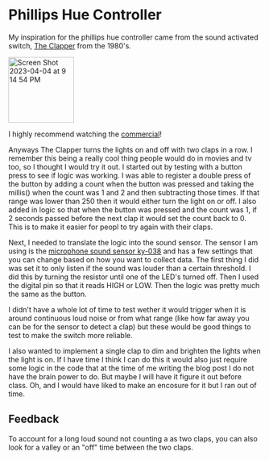 # Phillips Hue Controller

My inspiration for the phillips hue controller came from the sound activated switch, [The Clapper](https://en.wikipedia.org/wiki/The_Clapper) from the 1980's.

<img width="130" alt="Screen Shot 2023-04-04 at 9 14 54 PM" src="https://user-images.githubusercontent.com/76453899/229956535-9290033b-4258-46fb-8675-162eca02c1b6.png">

I highly recommend watching the [commercial](https://www.youtube.com/watch?v=Ny8-G8EoWOw&ab_channel=JosephEnterprises)!

Anyways The Clapper turns the lights on and off with two claps in a row. I remember this being a really cool thing people would do in movies and tv too, so I thought I would try it out. I started out by testing with a button press to see if logic was working. I was able to register a double press of the button by adding a count when the button was pressed and taking the millis() when the count was 1 and 2 and then subtracting those times. If that range was lower than 250 then it would either turn the light on or off. I also added in logic so that when the button was pressed and the count was 1, if 2 seconds passed before the next clap it would set the count back to 0. This is to make it easier for peopl to try again with their claps. 

Next, I needed to translate the logic into the sound sensor. The sensor I am using is the [microphone sound sensor ky-038](https://makeradvisor.com/tools/microphone-sound-sensor-ky-038/) and has a few settings that you can change based on how you want to collect data. The first thing I did was set it to only listen if the sound was louder than a certain threshold. I did this by turning the resistor until one of the LED's turned off. Then I used the digital pin so that it reads HIGH or LOW. Then the logic was pretty much the same as the button. 

I didn't have a whole lot of time to test wether it would trigger when it is around continuous loud noise or from what range (like how far away you can be for the sensor to detect a clap) but these would be good things to test to make the switch more reliable.

I also wanted to implement a single clap to dim and brighten the lights when the light is on. If I have time I think I can do this it would also just require some logic in the code that at the time of me writing the blog post I do not have the brain power to do. But maybe I will have it figure it out before class. Oh, and I would have liked to make an encosure for it but I ran out of time. 


## Feedback

To account for a long loud sound not counting a as two claps, you can also look for a valley or an "off" time between the two claps.
